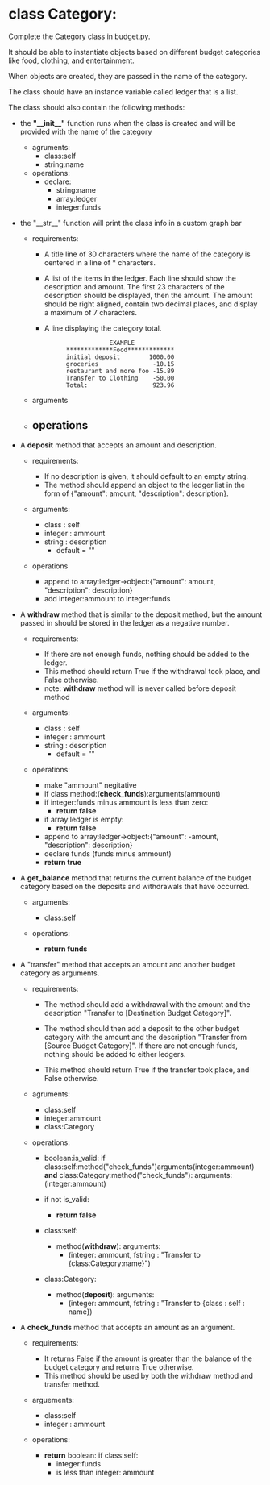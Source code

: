 # class Category:

Complete the Category class in budget.py. 

It should be able to instantiate objects based on different budget categories like food, clothing, and entertainment. 

When objects are created, they are passed in the name of the category. 

The class should have an instance variable called ledger that is a list. 
  
    
The class should also contain the following methods:
- the **"\_\_init\_\_"** function runs when the class is created and will be provided with the name of the category

    - agruments: 
        - class:self
        - string:name
    - operations:
        - declare:
            - string:name
            - array:ledger
            - integer:funds

- the "\_\_str\_\_" function will print the class info in a custom graph bar

    - requirements:
        - A title line of 30 characters where the name of the category is centered in a line of * characters.

        - A list of the items in the ledger. Each line should show the description and amount. The first 23 characters of the description should be displayed, then the amount. The amount should be right aligned, contain two decimal places, and display a maximum of 7 characters.

        - A line displaying the category total.

                                EXAMPLE
                    *************Food*************
                    initial deposit        1000.00
                    groceries               -10.15
                    restaurant and more foo -15.89
                    Transfer to Clothing    -50.00
                    Total:                  923.96
    
    - arguments
    - operations
        - 
- A **deposit** method that accepts an amount and description.

    - requirements: 
        - If no description is given, it should default to an empty string. 
        - The method should append an object to the ledger list in the form of
                {"amount": amount, "description": description}.

    - arguments:
        - class : self
        - integer : ammount
        - string : description
            - default = ""

    - operations
        - append to array:ledger->object:{"amount": amount, "description": description}
        - add integer:ammount to integer:funds
    
- A **withdraw** method that is similar to the deposit method, but the amount passed in should be stored in the ledger as a negative number.

    - requirements:
        - If there are not enough funds, nothing should be added to the ledger. 
        - This method should return True if the withdrawal took place, and False otherwise.
        - note: **withdraw** method will is never called before deposit method

    - arguments:
        - class : self
        - integer : ammount
        - string : description
            - default = ""

    - operations:
        - make "ammount" negitative
        - if class:method:(**check_funds**):arguments(ammount)
        - if integer:funds minus ammount is less than zero:
            - **return false**
        - if array:ledger is empty:
            - **return false**
        - append to array:ledger->object:{"amount": -amount, "description": description}
        - declare funds (funds minus ammount)
        - **return true**

- A **get_balance** method that returns the current balance of the budget category based on the deposits and withdrawals that have occurred.

    - arguments:
        - class:self

    - operations:
        - **return funds**

- A "transfer" method that accepts an amount and another budget category as arguments. 

    - requirements:
        - The method should add a withdrawal with the amount and the description "Transfer to [Destination Budget Category]". 
        
        - The method should then add a deposit to the other budget category with the amount and the description "Transfer from [Source Budget Category]". If there are not enough funds, nothing should be added to either ledgers. 
        
        - This method should return True if the transfer took place, and False otherwise.

    - agruments:
        - class:self
        - integer:ammount
        - class:Category
    
    - operations:
        - boolean:is_valid: if class:self:method("check_funds")arguments(integer:ammount) **and** class:Category:method("check_funds"): arguments: (integer:ammount)
        
        - if not is_valid:
            - **return false**

        - class:self: 
            - method(**withdraw**): arguments:
                - (integer: ammount, fstring : "Transfer to {class:Category:name}")

        - class:Category:
            - method(**deposit**): arguments:
                - (integer: ammount, fstring : "Transfer to {class : self : name})

- A **check_funds** method that accepts an amount as an argument. 

    - requirements:
        - It returns False if the amount is greater than the balance of the budget category and returns True otherwise. 
        - This method should be used by both the withdraw method and transfer method.
    - arguements:
        - class:self
        - integer : ammount

    - operations:
        - **return** boolean: if class:self:
            - integer:funds
            - is less than integer: ammount